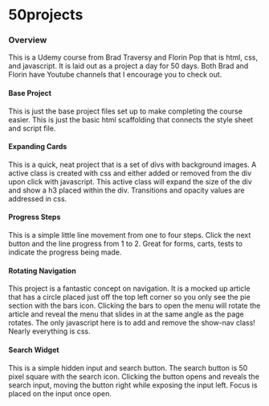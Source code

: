 # 50projects
### Overview
This is a Udemy course from Brad Traversy and Florin Pop that is html, css, and javascript. It is laid out as a project a day for 50 days. Both Brad and Florin have Youtube channels that I encourage you to check out.

#### Base Project
This is just the base project files set up to make completing the course easier. This is just the basic html scaffolding that connects the style sheet and script file.

#### Expanding Cards
This is a quick, neat project that is a set of divs with background images. A active class is created with css and either added or removed from the div upon click with javascript. This active class will expand the size of the div and show a h3 placed within the div. Transitions and opacity values are addressed in css.

#### Progress Steps
This is a simple little line movement from one to four steps. Click the next button and the line progress from 1 to 2. Great for forms, carts, tests to indicate the progress being made.

#### Rotating Navigation
This project is a fantastic concept on navigation. It is a mocked up article that has a circle placed just off the top left corner so you only see the pie section with the bars icon. Clicking the bars to open the menu will rotate the article and reveal the menu that slides in at the same angle as the page rotates. The only javascript here is to add and remove the show-nav class! Nearly everything is css.

#### Search Widget
This is a simple hidden input and search button. The search button is 50 pixel square with the search icon. Clicking the button opens and reveals the search input, moving the button right while exposing the input left. Focus is placed on the input once open.
